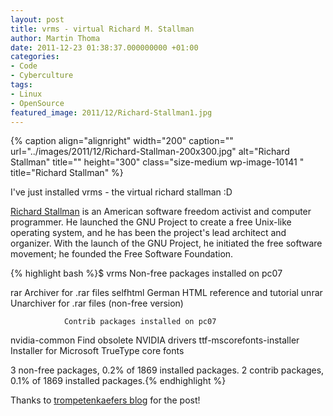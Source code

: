 ```yaml
---
layout: post
title: vrms - virtual Richard M. Stallman
author: Martin Thoma
date: 2011-12-23 01:38:37.000000000 +01:00
categories:
- Code
- Cyberculture
tags:
- Linux
- OpenSource
featured_image: 2011/12/Richard-Stallman1.jpg
---
```

{% caption align="alignright" width="200" caption="" url="../images/2011/12/Richard-Stallman-200x300.jpg" alt="Richard Stallman" title="" height="300" class="size-medium wp-image-10141 " title="Richard Stallman" %}

I've just installed vrms - the virtual richard stallman :D

<a href="http://en.wikipedia.org/wiki/Richard_Stallman">Richard Stallman</a> is an American software freedom activist and computer programmer. He launched the GNU Project to create a free Unix-like operating system, and he has been the project's lead architect and organizer. With the launch of the GNU Project, he initiated the free software movement; he founded the Free Software Foundation.

{% highlight bash %}$ vrms
                Non-free packages installed on pc07

rar                       Archiver for .rar files
selfhtml                  German HTML reference and tutorial
unrar                     Unarchiver for .rar files (non-free version)

                Contrib packages installed on pc07

nvidia-common             Find obsolete NVIDIA drivers
ttf-mscorefonts-installer Installer for Microsoft TrueType core fonts

  3 non-free packages, 0.2% of 1869 installed packages.
  2 contrib packages, 0.1% of 1869 installed packages.{% endhighlight %}

Thanks to <a href="http://trompetenkaefer.wordpress.com/">trompetenkaefers blog</a> for the post!
